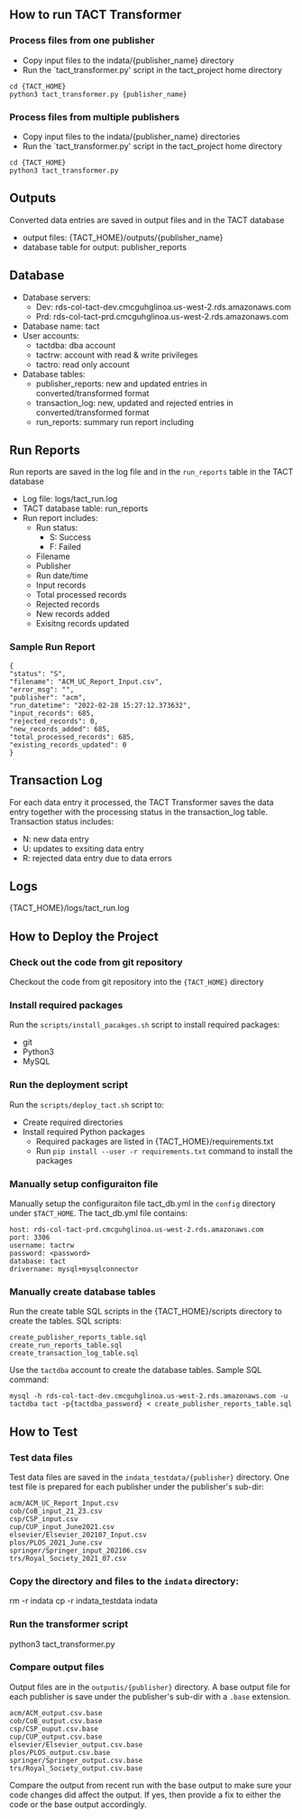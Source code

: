 ## How to run TACT Transformer

### Process files from one publisher
* Copy input files to the indata/{publisher_name} directory
* Run the `tact_transformer.py' script in the tact_project home directory

```
cd {TACT_HOME}
python3 tact_transformer.py {publisher_name}
```

### Process files from multiple publishers 
* Copy input files to the indata/{publisher_name} directories
* Run the `tact_transformer.py' script in the tact_project home directory

```
cd {TACT_HOME}
python3 tact_transformer.py
```

## Outputs
Converted data entries are saved in output files and in the TACT database
* output files: {TACT_HOME}/outputs/{publisher_name}
* database table for output: publisher_reports

## Database
* Database servers:
  * Dev: rds-col-tact-dev.cmcguhglinoa.us-west-2.rds.amazonaws.com
  * Prd: rds-col-tact-prd.cmcguhglinoa.us-west-2.rds.amazonaws.com
* Database name: tact
* User accounts:
  * tactdba: dba account
  * tactrw: account with read & write privileges 
  * tactro: read only account
* Database tables:
  * publisher_reports: new and updated entries in converted/transformed format
  * transaction_log: new, updated and rejected entries in converted/transformed format
  * run_reports: summary run report including

## Run Reports
Run reports are saved in the log file and in the `run_reports` table in the TACT database
* Log file: logs/tact_run.log
* TACT database table: run_reports
* Run report includes: 
  * Run status:
    * S: Success
    * F: Failed
  * Filename
  * Publisher
  * Run date/time
  * Input records
  * Total processed records
  * Rejected records
  * New records added
  * Exisitng records updated

### Sample Run Report
```
{
"status": "S", 
"filename": "ACM_UC_Report_Input.csv", 
"error_msg": "", 
"publisher": "acm", 
"run_datetime": "2022-02-28 15:27:12.373632", 
"input_records": 685, 
"rejected_records": 0, 
"new_records_added": 685, 
"total_processed_records": 685, 
"existing_records_updated": 0
}
``` 
## Transaction Log
For each data entry it processed, the TACT Transformer saves the data entry together with the processing status in the transaction_log table. 
Transaction status includes:
* N: new data entry
* U: updates to exsiting data entry
* R: rejected data entry due to data errors

## Logs
{TACT_HOME}/logs/tact_run.log

## How to Deploy the Project

### Check out the code from git repository
Checkout the code from git repository into the `{TACT_HOME}` directory

### Install required packages
Run the `scripts/install_pacakges.sh` script to install required packages:
* git
* Python3
* MySQL

### Run the deployment script
Run the `scripts/deploy_tact.sh` script to:
* Create required directories
* Install required Python packages
  * Required packages are listed in {TACT_HOME}/requirements.txt
  * Run `pip install --user -r requirements.txt` command to install the packages

### Manually setup configuraiton file
Manually setup the configuraiton file tact_db.yml in the `config` directory under `$TACT_HOME`.
The tact_db.yml file contains:
```
host: rds-col-tact-prd.cmcguhglinoa.us-west-2.rds.amazonaws.com
port: 3306
username: tactrw 
password: <password>
database: tact
drivername: mysql+mysqlconnector
```

### Manually create database tables
Run the create table SQL scripts in the {TACT_HOME}/scripts directory to create the tables.
SQL scripts:
```
create_publisher_reports_table.sql
create_run_reports_table.sql
create_transaction_log_table.sql
```
Use the `tactdba` account to create the database tables. 
Sample SQL command:
```
mysql -h rds-col-tact-dev.cmcguhglinoa.us-west-2.rds.amazonaws.com -u tactdba tact -p{tactdba_password} < create_publisher_reports_table.sql 
```

## How to Test

### Test data files
Test data files are saved in the `indata_testdata/{publisher}` directory. One test file is prepared for each publisher under the publisher's sub-dir:

```
acm/ACM_UC_Report_Input.csv
cob/CoB_input_21_23.csv
csp/CSP_input.csv
cup/CUP_input_June2021.csv
elsevier/Elsevier_202107_Input.csv
plos/PLOS_2021_June.csv
springer/Springer_input_202106.csv
trs/Royal_Society_2021_07.csv
```

### Copy the directory and files to the `indata` directory:

rm -r indata
cp -r indata_testdata indata

### Run the transformer script

python3 tact_transformer.py

### Compare output files
Output files are in the `outputis/{publisher}` directory. A base output file for each publisher is save under the publisher's sub-dir with a `.base` extension.
```
acm/ACM_output.csv.base
cob/CoB_output.csv.base
csp/CSP_ouput.csv.base
cup/CUP_output.csv.base
elsevier/Elsevier_output.csv.base
plos/PLOS_output.csv.base
springer/Springer_output.csv.base
trs/Royal_Society_output.csv.base
```
Compare the output from recent run with the base output to make sure your code changes did affect the output. If yes, then provide a fix to either the code or the base output accordingly.


